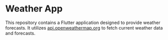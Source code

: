 # Weather App

This repository contains a Flutter application designed to provide weather forecasts. It utilizes [api.openweathermap.org](https://api.openweathermap.org) to fetch current weather data and forecasts.


